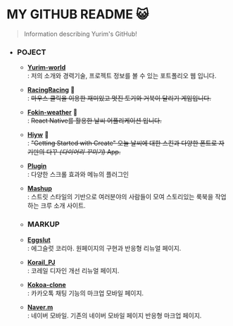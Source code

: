 # MY GITHUB README &#128570;
>Information describing Yurim's GitHub!

- ### __POJECT__
    -  [__Yurim-world__](https://github.com/xururuca9797/yurim-world)  
     : 저의 소개와 경력기술, 프로젝트 정보를 볼 수 있는 포트폴리오 웹 입니다.
    - [__RacingRacing__](https://github.com/xururuca9797/RacingRacing)  &#128679;  
     : ~~마우스 클릭을 이용한 재미있고 멋진 토기와 거북이 달리기 게임입니다.~~
    - [__Fokin-weather__](https://github.com/xururuca9797/fokin-weather)  &#128679;  
     : ~~React Native를 활용한 날씨 어플리케이션 입니다.~~
    - [__Hiyw__](https://github.com/xururuca9797/hiyw)  &#128679;  
     : ~~"Getting Started with Create" 오늘 날씨에 대한 스킨과 다양한 폰트로 자기만의 다꾸 *(다이어리 꾸미기)* App.~~ 
    - [__Plugin__](https://github.com/xururuca9797/plugin)  
     : 다양한 스크롤 효과와 메뉴의 플러그인
    - [__Mashup__](https://github.com/xururuca9797/mashup.club)  
     : 스트릿 스타일의 기반으로 여러분야의 사람들이 모여 스토리있는 룩북을 작업하는 크루 소개 사이트.

     - ###  __MARKUP__
    - [__Eggslut__](https://github.com/xururuca9797/eggslut)  
     : 에그슬럿 코리아. 원페이지의 구현과 반응형 리뉴얼 페이지.
    - [__Korail_PJ__](https://github.com/xururuca9797/korail_PJ)  
     : 코레일 디자인 개선 리뉴얼 페이지.
    - [__Kokoa-clone__](https://github.com/xururuca9797/kokoa-clone)  
     : 카카오톡 채팅 기능의 마크업 모바일 페이지.
    - [__Naver.m__](https://github.com/xururuca9797/naver.m)  
     : 네이버 모바일. 기존의 네이버 모바일 페이지 반응형 마크업 페이지.
